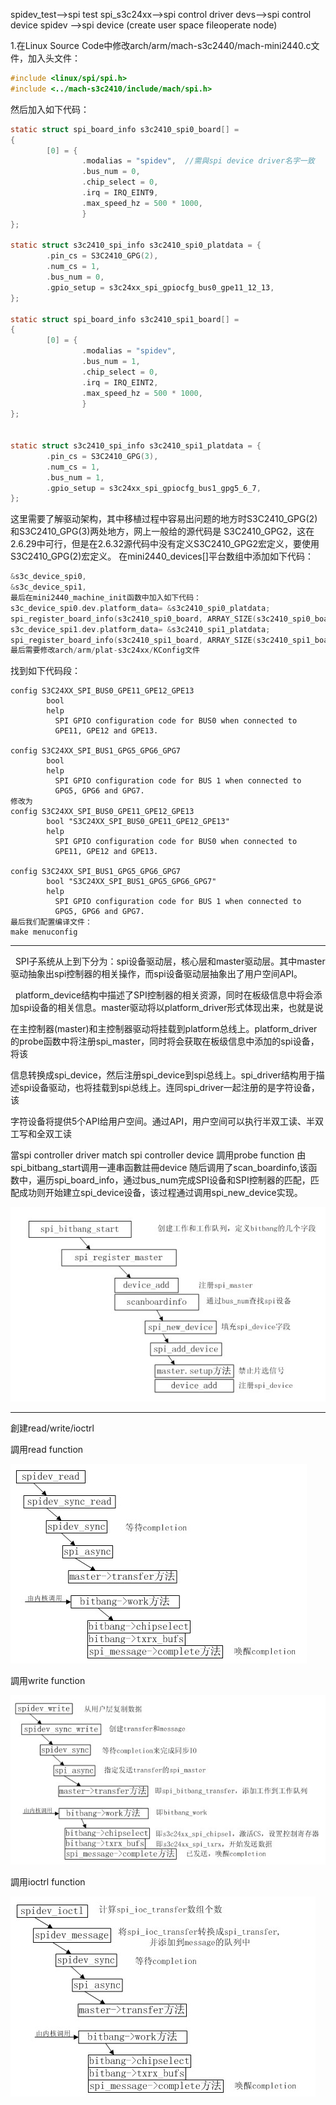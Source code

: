 spidev_test-->spi test
spi_s3c24xx-->spi control driver
devs-->spi control device
spidev -->spi device (create user space fileoperate node)


1.在Linux Source Code中修改arch/arm/mach-s3c2440/mach-mini2440.c文件，加入头文件：
```c
#include <linux/spi/spi.h>
#include <../mach-s3c2410/include/mach/spi.h>
```
然后加入如下代码：
```c
static struct spi_board_info s3c2410_spi0_board[] =
{  
        [0] = {  
                .modalias = "spidev",  //需與spi device driver名字一致
                .bus_num = 0,  
                .chip_select = 0,  
                .irq = IRQ_EINT9,  
                .max_speed_hz = 500 * 1000,  
                }  
};  
  
static struct s3c2410_spi_info s3c2410_spi0_platdata = {  
        .pin_cs = S3C2410_GPG(2),  
        .num_cs = 1,  
        .bus_num = 0,  
        .gpio_setup = s3c24xx_spi_gpiocfg_bus0_gpe11_12_13,  
};  
  
static struct spi_board_info s3c2410_spi1_board[] =  
{  
        [0] = {  
                .modalias = "spidev",  
                .bus_num = 1,  
                .chip_select = 0,  
                .irq = IRQ_EINT2,  
                .max_speed_hz = 500 * 1000,  
                }  
};  

  
static struct s3c2410_spi_info s3c2410_spi1_platdata = {  
        .pin_cs = S3C2410_GPG(3),  
        .num_cs = 1,  
        .bus_num = 1,  
        .gpio_setup = s3c24xx_spi_gpiocfg_bus1_gpg5_6_7,  
}; 
```  
这里需要了解驱动架构，其中移植过程中容易出问题的地方时S3C2410_GPG(2)和S3C2410_GPG(3)两处地方，网上一般给的源代码是 S3C2410_GPG2，这在2.6.29中可行，但是在2.6.32源代码中没有定义S3C2410_GPG2宏定义，要使用 S3C2410_GPG(2)宏定义。
在mini2440_devices[]平台数组中添加如下代码：
```c
&s3c_device_spi0,  
&s3c_device_spi1,  
最后在mini2440_machine_init函数中加入如下代码：
s3c_device_spi0.dev.platform_data= &s3c2410_spi0_platdata;  
spi_register_board_info(s3c2410_spi0_board, ARRAY_SIZE(s3c2410_spi0_board));  
s3c_device_spi1.dev.platform_data= &s3c2410_spi1_platdata;  
spi_register_board_info(s3c2410_spi1_board, ARRAY_SIZE(s3c2410_spi1_board)); 
最后需要修改arch/arm/plat-s3c24xx/KConfig文件
```
找到如下代码段：
```shell
config S3C24XX_SPI_BUS0_GPE11_GPE12_GPE13  
        bool   
        help  
          SPI GPIO configuration code for BUS0 when connected to  
          GPE11, GPE12 and GPE13.  
  
config S3C24XX_SPI_BUS1_GPG5_GPG6_GPG7  
        bool   
        help  
          SPI GPIO configuration code for BUS 1 when connected to  
          GPG5, GPG6 and GPG7.  
修改为
config S3C24XX_SPI_BUS0_GPE11_GPE12_GPE13  
        bool "S3C24XX_SPI_BUS0_GPE11_GPE12_GPE13"  
        help  
          SPI GPIO configuration code for BUS0 when connected to  
          GPE11, GPE12 and GPE13.  
  
config S3C24XX_SPI_BUS1_GPG5_GPG6_GPG7  
        bool "S3C24XX_SPI_BUS1_GPG5_GPG6_GPG7"  
        help  
          SPI GPIO configuration code for BUS 1 when connected to  
          GPG5, GPG6 and GPG7. 
最后我们配置编译文件：
make menuconfig
```

--------------------------------------------------------------------------------------
  SPI子系统从上到下分为：spi设备驱动层，核心层和master驱动层。其中master驱动抽象出spi控制器的相关操作，而spi设备驱动层抽象出了用户空间API。

  platform_device结构中描述了SPI控制器的相关资源，同时在板级信息中将会添加spi设备的相关信息。master驱动将以platform_driver形式体现出来，也就是说

在主控制器(master)和主控制器驱动将挂载到platform总线上。platform_driver的probe函数中将注册spi_master，同时将会获取在板级信息中添加的spi设备，将该

信息转换成spi_device，然后注册spi_device到spi总线上。spi_driver结构用于描述spi设备驱动，也将挂载到spi总线上。连同spi_driver一起注册的是字符设备，该

字符设备将提供5个API给用户空间。通过API，用户空间可以执行半双工读、半双工写和全双工读


當spi controller driver match spi controller device 調用probe function 由spi_bitbang_start调用一連串函數註冊device
随后调用了scan_boardinfo,该函数中，遍历spi_board_info，通过bus_num完成SPI设备和SPI控制器的匹配，匹配成功则开始建立spi_device设备，该过程通过调用spi_new_device实现。

![](https://github.com/CheweiChan/Mini2440-linux2.6.29/blob/master/IMG/spi_bitbang_star.png)

---------------------------------------------------------------------------------------------------
創建read/write/ioctrl

調用read function

![](https://github.com/CheweiChan/Mini2440-linux2.6.29/blob/master/IMG/SPI_READ.jpg)


調用write function

![](https://github.com/CheweiChan/Mini2440-linux2.6.29/blob/master/IMG/SPI_WRITE.jpg)


調用ioctrl function

![](https://github.com/CheweiChan/Mini2440-linux2.6.29/blob/master/IMG/SPI_ioctrl.jpg)
